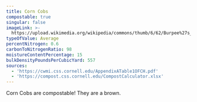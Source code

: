 ```yaml
---
title: Corn Cobs
compostable: true
singular: false
imageLink: >-
  https://upload.wikimedia.org/wikipedia/commons/thumb/6/62/Burpee%27s_1902_farm_annual_-_vegetable%2C_flower_and_farm_seeds_%281902%29_%2819941088924%29.jpg/640px-Burpee%27s_1902_farm_annual_-_vegetable%2C_flower_and_farm_seeds_%281902%29_%2819941088924%29.jpg
typeOfValue: Average
percentNitrogen: 0.6
carbonToNitrogenRatio: 98
moistureContentPercentage: 15
bulkDensityPoundsPerCubicYard: 557
sources:
  - 'https://cwmi.css.cornell.edu/AppendixATable1OFCH.pdf'
  - 'https://compost.css.cornell.edu/CompostCalculator.xlsx'
---
```


Corn Cobs are compostable! They are a brown.
